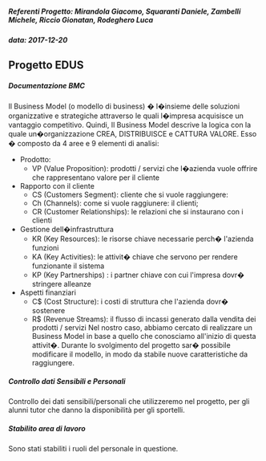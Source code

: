 ##### Referenti Progetto: Mirandola Giacomo, Squaranti Daniele, Zambelli Michele, Riccio Gionatan, Rodeghero Luca
##### data: 2017-12-20
## Progetto EDUS 

##### Documentazione BMC
Il Business Model (o modello di business) � l�insieme delle soluzioni organizzative e strategiche attraverso le quali l�impresa acquisisce un
vantaggio competitivo.
Quindi, Il Business Model descrive la logica con la quale un�organizzazione
CREA, DISTRIBUISCE e CATTURA VALORE.
Esso � composto da 4 aree e 9 elementi di analisi:
- Prodotto: 
    - VP (Value Proposition): prodotti / servizi che l�azienda vuole offrire che rappresentano valore per il cliente
- Rapporto con il cliente
    - CS (Customers Segment): cliente che si vuole raggiungere:
    - Ch (Channels): come si vuole raggiunere: il clienti;
    - CR (Customer Relationships): le relazioni che si instaurano con i clienti
- Gestione dell�infrastruttura
    - KR (Key Resources): le risorse chiave necessarie perch� l'azienda funzioni
    - KA (Key Activities): le attivit� chiave che servono per rendere funzionante il sistema
    - KP (Key Partnerships) : i partner chiave con cui l'impresa dovr� stringere alleanze
- Aspetti finanziari
    - C$ (Cost Structure): i costi di struttura che l'azienda dovr� sostenere
    - R$ (Revenue Streams): il flusso di incassi generato dalla vendita dei prodotti / servizi
Nel nostro caso, abbiamo cercato di realizzare un Business Model in base a quello che conosciamo all'inizio di questa attivit�. Durante lo svolgimento del progetto sar� possibile modificare il modello, in modo da stabile nuove caratteristiche da raggiungere. 

##### Controllo dati Sensibili e Personali
Controllo dei dati sensibili/personali che utilizzeremo nel progetto, per gli alunni tutor  che danno la disponibilità per gli sportelli.

##### Stabilito area di lavoro
Sono stati stabiliti i ruoli del personale in questione.

